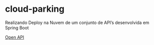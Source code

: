 # cloud-parking
Realizando Deploy na Nuvem de um conjunto de API’s desenvolvida em Spring Boot

<a href="https://cloud-parking-vl.herokuapp.com/swagger-ui.html">Open API</a>
